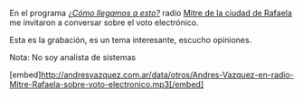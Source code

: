 <html><body><p>En el programa <a href="https://twitter.com/comollegamosa" target="_blank">¿<em>Cómo llegamos a esto?</em></a> radio <a href="http://mitrerafaela.com.ar" target="_blank">Mitre de la ciudad de Rafaela</a> me invitaron a conversar sobre el voto electrónico.

Esta es la grabación, es un tema interesante, escucho opiniones.

Nota: No soy analista de sistemas

[embed]http://andresvazquez.com.ar/data/otros/Andres-Vazquez-en-radio-Mitre-Rafaela-sobre-voto-electronico.mp3[/embed]</p></body></html>
